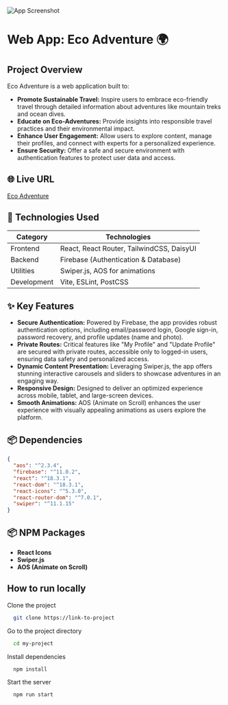 ![App Screenshot](https://i.ibb.co.com/DsD0cmf/eco-adventure.png?w=1000&h=400)

# Web App: Eco Adventure 🌍

## Project Overview

Eco Adventure is a web application built to:

- **Promote Sustainable Travel:** Inspire users to embrace eco-friendly travel through detailed information about adventures like mountain treks and ocean dives.
- **Educate on Eco-Adventures:** Provide insights into responsible travel practices and their environmental impact.
- **Enhance User Engagement:** Allow users to explore content, manage their profiles, and connect with experts for a personalized experience.
- **Ensure Security:** Offer a safe and secure environment with authentication features to protect user data and access.

## 🌐 Live URL

[Eco Adventure](https://eco-adventure-experience.netlify.app/)

## 🚀 **Technologies Used**  

| **Category** | **Technologies**                             |
|--------------|-----------------------------------------------|
| Frontend     | React, React Router, TailwindCSS, DaisyUI    |
| Backend      | Firebase (Authentication & Database)         |
| Utilities    | Swiper.js, AOS for animations                 |
| Development  | Vite, ESLint, PostCSS                         |


## ✨ Key Features

- **Secure Authentication:** Powered by Firebase, the app provides robust authentication options, including email/password login, Google sign-in, password recovery, and profile updates (name and photo).
- **Private Routes:** Critical features like "My Profile" and "Update Profile" are secured with private routes, accessible only to logged-in users, ensuring data safety and personalized access.
- **Dynamic Content Presentation:** Leveraging Swiper.js, the app offers stunning interactive carousels and sliders to showcase adventures in an engaging way.
- **Responsive Design:** Designed to deliver an optimized experience across mobile, tablet, and large-screen devices.
- **Smooth Animations:** AOS (Animate on Scroll) enhances the user experience with visually appealing animations as users explore the platform.

## 📦 **Dependencies**  
```json
{
  "aos": "^2.3.4",
  "firebase": "^11.0.2",
  "react": "^18.3.1",
  "react-dom": "^18.3.1",
  "react-icons": "^5.3.0",
  "react-router-dom": "^7.0.1",
  "swiper": "^11.1.15"
}
```

## 📦 NPM Packages

- **React Icons**
- **Swiper.js**
- **AOS (Animate on Scroll)**

## How to run locally

Clone the project

```bash
  git clone https://link-to-project
```

Go to the project directory

```bash
  cd my-project
```

Install dependencies

```bash
  npm install
```

Start the server

```bash
  npm run start
```
